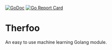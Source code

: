 [![GoDoc](https://godoc.org/github.com/therfoo/therfoo?status.svg)](https://godoc.org/github.com/therfoo/therfoo)
[![Go Report Card](https://goreportcard.com/badge/github.com/therfoo/therfoo)](https://goreportcard.com/report/github.com/therfoo/therfoo)

# Therfoo
An easy to use machine learning Golang module.
